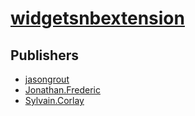 # [widgetsnbextension](https://pypi.org/project/widgetsnbextension)



## Publishers
- [jasongrout](https://pypi.org/user/jasongrout)
- [Jonathan.Frederic](https://pypi.org/user/Jonathan.Frederic)
- [Sylvain.Corlay](https://pypi.org/user/Sylvain.Corlay)

